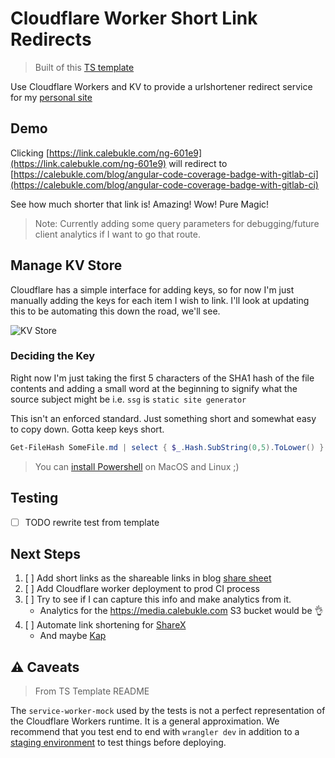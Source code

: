 # Cloudflare Worker Short Link Redirects
> Built of this [TS template](https://github.com/EverlastingBugstopper/worker-typescript-template)

Use Cloudflare Workers and KV to provide a urlshortener redirect service for my [personal site](https://calebukle.com)

## Demo

Clicking [https://link.calebukle.com/ng-601e9](https://link.calebukle.com/ng-601e9) will redirect to [https://calebukle.com/blog/angular-code-coverage-badge-with-gitlab-ci](https://calebukle.com/blog/angular-code-coverage-badge-with-gitlab-ci)

See how much shorter that link is! Amazing! Wow! Pure Magic!

> Note: Currently adding some query parameters for debugging/future client analytics if I want to go that route.

## Manage KV Store
Cloudflare has a simple interface for adding keys, so for now I'm just manually adding the keys for each item I wish to link. I'll look at updating this to be automating this down the road, we'll see.

![KV Store](https://media.calebukle.com/uploads/2020/04/wk-JrppDaq71G.gif)

### Deciding the Key
Right now I'm just taking the first 5 characters of the SHA1 hash of the file contents and adding a small word at the beginning to signify what the source subject might be i.e. `ssg` is `static site generator`

This isn't an enforced standard. Just something short and somewhat easy to copy down. Gotta keep keys short.

```powershell
Get-FileHash SomeFile.md | select { $_.Hash.SubString(0,5).ToLower() } # i.e. 9791a
``` 
> You can [install Powershell](https://github.com/PowerShell/PowerShell#get-powershell) on MacOS and Linux ;) 

## Testing

- [ ] TODO rewrite test from template

## Next Steps

1. [ ] Add short links as the shareable links in blog [share sheet](https://gitlab.com/caleb-ukle/portfolio/-/tree/master/src/app/share-sheet)  
1. [ ] Add Cloudflare worker deployment to prod CI process
1. [ ] Try to see if I can capture this info and make analytics from it. 
    - Analytics for the https://media.calebukle.com S3 bucket would be 👌
1. [ ] Automate link shortening for [ShareX](https://getsharex.com/)
    - And maybe [Kap](https://getkap.co/)

## ⚠️ Caveats
> From TS Template README

The `service-worker-mock` used by the tests is not a perfect representation of the Cloudflare Workers runtime. It is a general approximation. We recommend that you test end to end with `wrangler dev` in addition to a [staging environment](https://developers.cloudflare.com/workers/tooling/wrangler/configuration/environments/) to test things before deploying.
